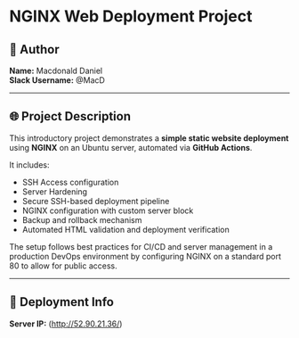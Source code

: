 # NGINX Web Deployment Project

## 👤 Author
**Name:** Macdonald Daniel  
**Slack Username:** @MacD

---

## 🌐 Project Description
This introductory project demonstrates a **simple static website deployment** using **NGINX** on an Ubuntu server, automated via **GitHub Actions**.

It includes:
- SSH Access configuration
- Server Hardening
- Secure SSH-based deployment pipeline  
- NGINX configuration with custom server block  
- Backup and rollback mechanism  
- Automated HTML validation and deployment verification

The setup follows best practices for CI/CD and server management in a production DevOps environment by configuring NGINX on a standard port 80 to allow for public access.

---

## 🚀 Deployment Info
**Server IP:** (http://52.90.21.36/)


